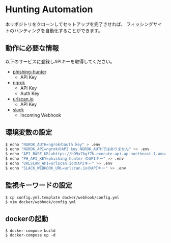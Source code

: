 # Hunting Automation

本リポジトリをクローンしてセットアップを完了させれば、
フィッシングサイトのハンティングを自動化することができます。

## 動作に必要な情報
以下のサービスに登録しAPIキーを取得してください。

* [phishing-hunter](https://phishing-hunter.com)
	* API Key
* [ngrok](https://ngrok.com/)
	* API Key
	* Auth Key
* [urlscan.io](https://urlscan.io/)
	* API Key
* [slack](https://slack.com/intl/ja-jp/help/articles/115005265063-Slack-%E3%81%A7%E3%81%AE-Incoming-Webhook-%E3%81%AE%E5%88%A9%E7%94%A8)
	* Incoming Webhook

## 環境変数の設定
```bash
$ echo "NGROK_AUTH=ngrokのauth key" > .env
$ echo "NGROK_API=ngrokのAPI key NGROK_AUTHではありません" >> .env
$ echo "API_BASE_URL=https://h99x7kgf7k.execute-api.ap-northeast-1.amazonaws.com/prod" >> .env
$ echo "PH_API_KEY=phishing hunter のAPIキー" >> .env
$ echo "URLSCAN_API=urlscan.ioのAPIキー" >> .env
$ echo "SLACK_WEBHOOK_URL=urlscan.ioのAPIキー" >> .env
```

## 監視キーワードの設定
```
$ cp config.yml.template docker/webhook/config.yml
$ vim docker/webhook/config.yml
```

## dockerの起動
```
$ docker-compose build
$ docker-compose up -d
```
